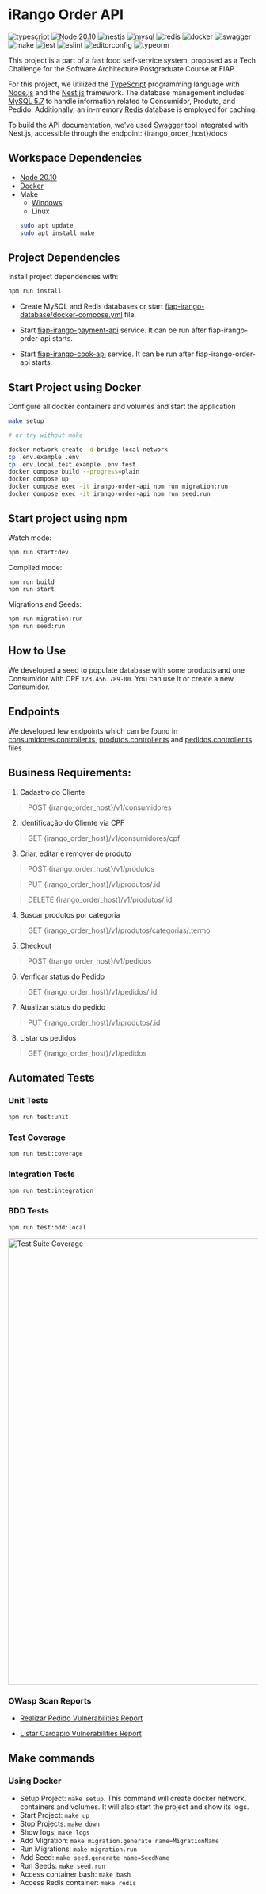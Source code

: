 # iRango Order API
![typescript](https://shields.io/badge/TypeScript-3178C6?logo=TypeScript&logoColor=FFF&style=flat-square)
![Node 20.10](https://shields.io/badge/Node-20.10.0-339933?logo=Node.js&logoColor=FFF&style=flat-square)
![nestjs](https://shields.io/badge/NestJS-E0234E?logo=NestJS&logoColor=FFF&style=flat-square)
![mysql](https://shields.io/badge/MySQL-4479A1?logo=MySQL&logoColor=FFF&style=flat-square)
![redis](https://shields.io/badge/Redis-DC382D?logo=Redis&logoColor=FFF&style=flat-square)
![docker](https://shields.io/badge/Docker-2496ED?logo=Docker&logoColor=FFF&style=flat-square)
![swagger](https://shields.io/badge/Swagger-85EA2D?logo=Swagger&logoColor=FFF&style=flat-square)
![make](https://shields.io/badge/Make-00CC00?logo=Make&logoColor=FFF&style=flat-square)
![jest](https://shields.io/badge/Jest-C21325?logo=Jest&logoColor=FFF&style=flat-square)
![eslint](https://shields.io/badge/ESLint-4B32C3?logo=ESLint&logoColor=FFF&style=flat-square)
![editorconfig](https://shields.io/badge/EditorConfig-000000?logo=EditorConfig&logoColor=FFF&style=flat-square)
![typeorm](https://shields.io/badge/TypeORM-F37626?logo=TypeORM&logoColor=FFF&style=flat-square)

This project is a part of a fast food self-service system, proposed as a Tech Challenge for the Software Architecture Postgraduate Course at FIAP.

For this project, we utilized the [TypeScript](https://www.typescriptlang.org/) programming language with [Node.js](https://nodejs.org/) and the [Nest.js](https://nestjs.com/) framework. The database management includes [MySQL 5.7](https://www.mysql.com/) to handle information related to Consumidor, Produto, and Pedido. Additionally, an in-memory [Redis](https://redis.io/) database is employed for caching.

To build the API documentation, we've used [Swagger](https://swagger.io/) tool integrated with Nest.js, accessible through the endpoint: {irango_order_host}/docs

## Workspace Dependencies
- [Node 20.10](https://nodejs.org/)
- [Docker](https://www.docker.com/get-started/)
- Make
  - [Windows](https://gnuwin32.sourceforge.net/packages/make.htm)
  - Linux
  ```bash
  sudo apt update
  sudo apt install make
  ```

## Project Dependencies
Install project dependencies with:
```bash
npm run install
```

* Create MySQL and Redis databases or start [fiap-irango-database/docker-compose.yml](https://github.com/FIAP-Tech-Challenge-53/fiap-irango-database/blob/main/docker-compose.yml) file.

* Start [fiap-irango-payment-api](https://github.com/FIAP-Tech-Challenge-53/fiap-irango-payment-api) service. It can be run after fiap-irango-order-api starts.

* Start [fiap-irango-cook-api](https://github.com/FIAP-Tech-Challenge-53/fiap-irango-cook-api) service. It can be run after fiap-irango-order-api starts.

## Start Project using Docker
Configure all docker containers and volumes and start the application
```bash
make setup

# or try without make

docker network create -d bridge local-network
cp .env.example .env
cp .env.local.test.example .env.test
docker compose build --progress=plain
docker compose up
docker compose exec -it irango-order-api npm run migration:run
docker compose exec -it irango-order-api npm run seed:run
```

## Start project using npm
Watch mode:
```bash
npm run start:dev
```

Compiled mode:
```bash
npm run build
npm run start
```

Migrations and Seeds:
```bash
npm run migration:run
npm run seed:run
```

## How to Use
We developed a seed to populate database with some products and one Consumidor with CPF `123.456.789-00`. You can use it or create a new Consumidor.

## Endpoints
We developed few endpoints which can be found in [consumidores.controller.ts](./src/adapter/driver/nestjs/consumidores/consumidores.controller.ts), [produtos.controller.ts](./src/adapter/driver/nestjs/produtos/produtos.controller.ts) and [pedidos.controller.ts](./src/adapter/driver/nestjs/pedidos/pedidos.controller.ts) files

## Business Requirements:
1. Cadastro do Cliente
> POST {irango_order_host}/v1/consumidores
2. Identificação do Cliente via CPF
> GET {irango_order_host}/v1/consumidores/cpf
3. Criar, editar e remover de produto
> POST {irango_order_host}/v1/produtos

> PUT {irango_order_host}/v1/produtos/:id

> DELETE {irango_order_host}/v1/produtos/:id
4. Buscar produtos por categoria
> GET {irango_order_host}/v1/produtos/categorias/:termo
5. Checkout
> POST {irango_order_host}/v1/pedidos
6. Verificar status do Pedido
> GET {irango_order_host}/v1/pedidos/:id
7. Atualizar status do pedido
> PUT {irango_order_host}/v1/produtos/:id
8. Listar os pedidos
> GET {irango_order_host}/v1/pedidos

## Automated Tests
### Unit Tests
```bash
npm run test:unit
```

### Test Coverage
```bash
npm run test:coverage
```

### Integration Tests
```bash
npm run test:integration
```

### BDD Tests
```bash
npm run test:bdd:local
```

<img src="./docs/test_suite.png" alt="Test Suite Coverage" width="900" />


### OWasp Scan Reports

- [Realizar Pedido Vulnerabilities Report](https://fiap-tech-challenge-53.github.io/fiap-irango-order-api/owasp-reports/vulnerabilities/realizar-pedido/2024-08-17-ZAP-Report-.html)

- [Listar Cardapio Vulnerabilities Report](https://fiap-tech-challenge-53.github.io/fiap-irango-order-api/owasp-reports/vulnerabilities/listar-cardapio/2024-08-16-ZAP-Report-.html)

## Make commands
### Using Docker
- Setup Project: `make setup`. This command will create docker network, containers and volumes. It will also start the project and show its logs.
- Start Project: `make up`
- Stop Projects: `make down`
- Show logs: `make logs`
- Add Migration: `make migration.generate name=MigrationName`
- Run Migrations: `make migration.run`
- Add Seed: `make seed.generate name=SeedName`
- Run Seeds: `make seed.run`
- Access container bash: `make bash`
- Access Redis container: `make redis`
